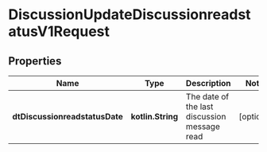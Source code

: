 
# DiscussionUpdateDiscussionreadstatusV1Request

## Properties
| Name | Type | Description | Notes |
| ------------ | ------------- | ------------- | ------------- |
| **dtDiscussionreadstatusDate** | **kotlin.String** | The date of the last discussion message read |  [optional] |



